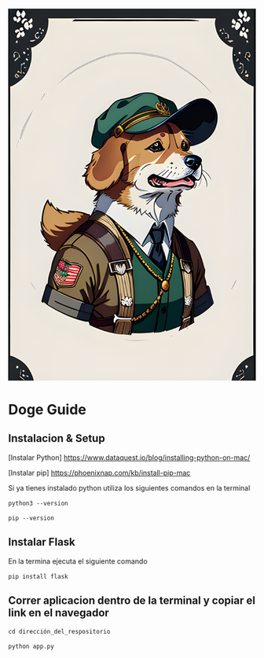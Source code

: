 ![Doge_Guide](Doge_guide/Doge.png)

# Doge Guide

## Instalacion & Setup

[Instalar Python] https://www.dataquest.io/blog/installing-python-on-mac/

[Instalar pip] https://phoenixnap.com/kb/install-pip-mac

Si ya tienes instalado python utiliza los siguientes comandos en la terminal

```
python3 --version
```

```
pip --version
```

## Instalar Flask

En la termina ejecuta el siguiente comando

```
pip install flask
```


## Correr aplicacion dentro de la terminal y copiar el link en el navegador

```
cd dirección_del_respositorio
```

```
python app.py
```

